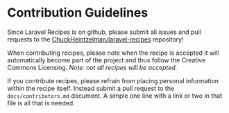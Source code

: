 # Contribution Guidelines

Since Laravel Recipes is on github, please submit all issues and pull requests to the [ChuckHeintzelman/laravel-recipes](http://github.com/ChuckHeintzelman/laravel-recipes) repository!

When contributing recipes, please note when the recipe is accepted it will automatically become part of the project and thus follow the Creative Commons Licensing. _Note: not all recipes will be accepted._

If you contribute recipes, please refrain from placing personal information within the recipe itself. Instead submit a pull request to the `docs/contributors.md` document. A simple one line with a link or two in that file is all that is needed.
